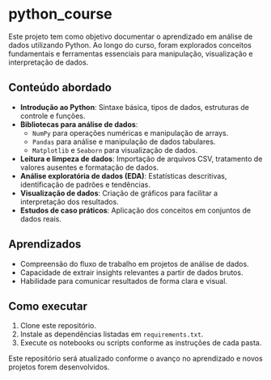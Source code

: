 # python_course
 
Este projeto tem como objetivo documentar o aprendizado em análise de dados utilizando Python. Ao longo do curso, foram explorados conceitos fundamentais e ferramentas essenciais para manipulação, visualização e interpretação de dados.

## Conteúdo abordado

- **Introdução ao Python**: Sintaxe básica, tipos de dados, estruturas de controle e funções.
- **Bibliotecas para análise de dados**:
    - `NumPy` para operações numéricas e manipulação de arrays.
    - `Pandas` para análise e manipulação de dados tabulares.
    - `Matplotlib` e `Seaborn` para visualização de dados.
- **Leitura e limpeza de dados**: Importação de arquivos CSV, tratamento de valores ausentes e formatação de dados.
- **Análise exploratória de dados (EDA)**: Estatísticas descritivas, identificação de padrões e tendências.
- **Visualização de dados**: Criação de gráficos para facilitar a interpretação dos resultados.
- **Estudos de caso práticos**: Aplicação dos conceitos em conjuntos de dados reais.

## Aprendizados

- Compreensão do fluxo de trabalho em projetos de análise de dados.
- Capacidade de extrair insights relevantes a partir de dados brutos.
- Habilidade para comunicar resultados de forma clara e visual.

## Como executar

1. Clone este repositório.
2. Instale as dependências listadas em `requirements.txt`.
3. Execute os notebooks ou scripts conforme as instruções de cada pasta.

Este repositório será atualizado conforme o avanço no aprendizado e novos projetos forem desenvolvidos.